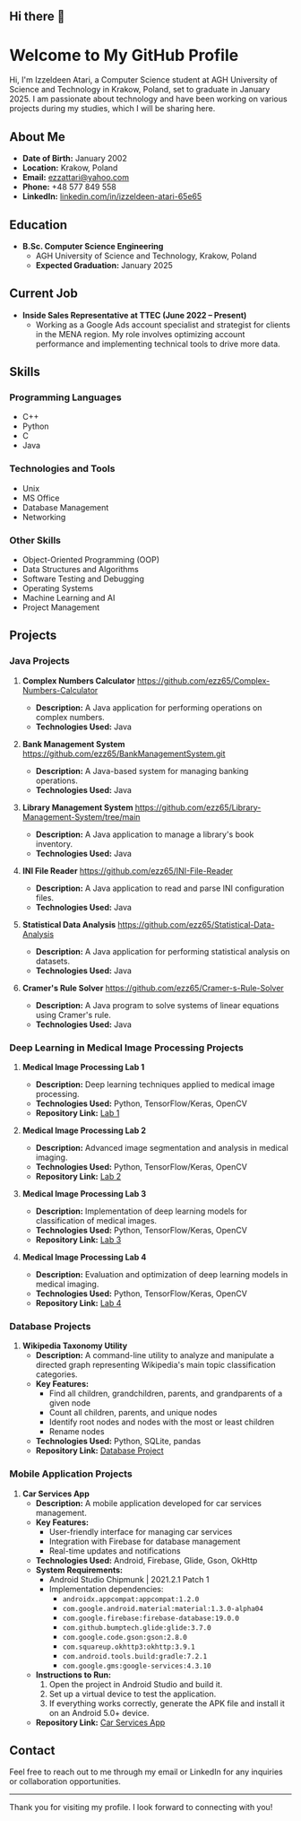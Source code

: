 ## Hi there 👋

<!--
**ezz65/ezz65** is a ✨ _special_ ✨ repository because its `README.md` (this file) appears on your GitHub profile.

Here are some ideas to get you started:

- 🔭 I’m currently working on ...
- 🌱 I’m currently learning ...
- 👯 I’m looking to collaborate on ...
- 🤔 I’m looking for help with ...
- 💬 Ask me about ...
- 📫 How to reach me: ...
- 😄 Pronouns: ...
- ⚡ Fun fact: ...
-->

# Welcome to My GitHub Profile

Hi, I'm Izzeldeen Atari, a Computer Science student at AGH University of Science and Technology in Krakow, Poland, set to graduate in January 2025. I am passionate about technology and have been working on various projects during my studies, which I will be sharing here.

## About Me

- **Date of Birth:** January 2002
- **Location:** Krakow, Poland
- **Email:** [ezzattari@yahoo.com](mailto:ezzattari@yahoo.com)
- **Phone:** +48 577 849 558
- **LinkedIn:** [linkedin.com/in/izzeldeen-atari-65e65](http://www.linkedin.com/in/izzeldeen-atari-65e65)

## Education

- **B.Sc. Computer Science Engineering**
  - AGH University of Science and Technology, Krakow, Poland
  - **Expected Graduation:** January 2025

## Current Job

- **Inside Sales Representative at TTEC (June 2022 – Present)**
  - Working as a Google Ads account specialist and strategist for clients in the MENA region. My role involves optimizing account performance and implementing technical tools to drive more data.

## Skills

### Programming Languages
- C++
- Python
- C
- Java

### Technologies and Tools
- Unix
- MS Office
- Database Management
- Networking

### Other Skills
- Object-Oriented Programming (OOP)
- Data Structures and Algorithms
- Software Testing and Debugging
- Operating Systems
- Machine Learning and AI
- Project Management



## Projects

### Java Projects
1. **Complex Numbers Calculator** https://github.com/ezz65/Complex-Numbers-Calculator
   - **Description:** A Java application for performing operations on complex numbers.
   - **Technologies Used:** Java

2. **Bank Management System** https://github.com/ezz65/BankManagementSystem.git
   - **Description:** A Java-based system for managing banking operations.
   - **Technologies Used:** Java

3. **Library Management System** https://github.com/ezz65/Library-Management-System/tree/main
   - **Description:** A Java application to manage a library's book inventory.
   - **Technologies Used:** Java

4. **INI File Reader** https://github.com/ezz65/INI-File-Reader
   - **Description:** A Java application to read and parse INI configuration files.
   - **Technologies Used:** Java

5. **Statistical Data Analysis** https://github.com/ezz65/Statistical-Data-Analysis
   - **Description:** A Java application for performing statistical analysis on datasets.
   - **Technologies Used:** Java

6. **Cramer's Rule Solver** https://github.com/ezz65/Cramer-s-Rule-Solver
   - **Description:** A Java program to solve systems of linear equations using Cramer's rule.
   - **Technologies Used:** Java

### Deep Learning in Medical Image Processing Projects
1. **Medical Image Processing Lab 1**
   - **Description:** Deep learning techniques applied to medical image processing.
   - **Technologies Used:** Python, TensorFlow/Keras, OpenCV
   - **Repository Link:** [Lab 1](link_to_lab1_repository)

2. **Medical Image Processing Lab 2**
   - **Description:** Advanced image segmentation and analysis in medical imaging.
   - **Technologies Used:** Python, TensorFlow/Keras, OpenCV
   - **Repository Link:** [Lab 2](link_to_lab2_repository)

3. **Medical Image Processing Lab 3**
   - **Description:** Implementation of deep learning models for classification of medical images.
   - **Technologies Used:** Python, TensorFlow/Keras, OpenCV
   - **Repository Link:** [Lab 3](link_to_lab3_repository)

4. **Medical Image Processing Lab 4**
   - **Description:** Evaluation and optimization of deep learning models in medical imaging.
   - **Technologies Used:** Python, TensorFlow/Keras, OpenCV
   - **Repository Link:** [Lab 4](link_to_lab4_repository)

### Database Projects
1. **Wikipedia Taxonomy Utility**
   - **Description:** A command-line utility to analyze and manipulate a directed graph representing Wikipedia's main topic classification categories.
   - **Key Features:**
     - Find all children, grandchildren, parents, and grandparents of a given node
     - Count all children, parents, and unique nodes
     - Identify root nodes and nodes with the most or least children
     - Rename nodes
   - **Technologies Used:** Python, SQLite, pandas
   - **Repository Link:** [Database Project](link_to_database_project_repository)

### Mobile Application Projects
1. **Car Services App**
   - **Description:** A mobile application developed for car services management.
   - **Key Features:**
     - User-friendly interface for managing car services
     - Integration with Firebase for database management
     - Real-time updates and notifications
   - **Technologies Used:** Android, Firebase, Glide, Gson, OkHttp
   - **System Requirements:**
     - Android Studio Chipmunk | 2021.2.1 Patch 1
     - Implementation dependencies:
       - `androidx.appcompat:appcompat:1.2.0`
       - `com.google.android.material:material:1.3.0-alpha04`
       - `com.google.firebase:firebase-database:19.0.0`
       - `com.github.bumptech.glide:glide:3.7.0`
       - `com.google.code.gson:gson:2.8.0`
       - `com.squareup.okhttp3:okhttp:3.9.1`
       - `com.android.tools.build:gradle:7.2.1`
       - `com.google.gms:google-services:4.3.10`
   - **Instructions to Run:**
     1. Open the project in Android Studio and build it.
     2. Set up a virtual device to test the application.
     3. If everything works correctly, generate the APK file and install it on an Android 5.0+ device.
   - **Repository Link:** [Car Services App](link_to_car_services_app_repository)

## Contact
Feel free to reach out to me through my email or LinkedIn for any inquiries or collaboration opportunities.

---

Thank you for visiting my profile. I look forward to connecting with you!

